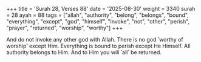 +++
title = 'Surah 28, Verses 88'
date = '2025-08-30'
weight = 3340
surah = 28
ayah = 88
tags = ["allah", "authority", "belong", "belongs", "bound", "everything", "except", "god", "himself", "invoke", "not", "other", "perish", "prayer", "returned", "worship", "worthy"]
+++

And do not invoke any other god with Allah. There is no god ˹worthy of worship˺ except Him. Everything is bound to perish except He Himself. All authority belongs to Him. And to Him you will ˹all˺ be returned.